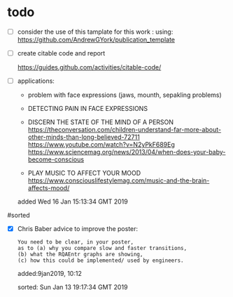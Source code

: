 




# todo

* [ ] consider the use of this tamplate for this work :
	using: https://github.com/AndrewGYork/publication_template



* [ ] create citable code and report

	https://guides.github.com/activities/citable-code/
	
* [ ] applications:


	* problem with face expressions (jaws, mounth, sepakling problems)


	
	* DETECTING PAIN IN FACE EXPRESSIONS



	* DISCERN THE STATE OF THE MIND OF A PERSON
	https://theconversation.com/children-understand-far-more-about-other-minds-than-long-believed-72711
	https://www.youtube.com/watch?v=N2yPkF689Eg
	https://www.sciencemag.org/news/2013/04/when-does-your-baby-become-conscious



	* PLAY MUSIC TO AFFECT YOUR MOOD
	https://www.consciouslifestylemag.com/music-and-the-brain-affects-mood/



	added Wed 16 Jan 15:13:34 GMT 2019

#sorted

* [x] Chris Baber advice to improve the poster:
	```
	You need to be clear, in your poster, 
	as to (a) why you compare slow and faster transitions,
	(b) what the RQAEntr graphs are showing,
	(c) how this could be implemented/ used by engineers.
	```
	added:9jan2019, 10:12

	sorted: Sun Jan 13 19:17:34 GMT 2019



